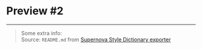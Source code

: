 
# Preview #2

---

> Some extra info:  
> Source: `README.md` from [Supernova Style Dictionary exporter](https://github.com/Supernova-Studio/exporter-style-dictionary)